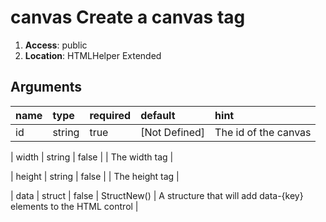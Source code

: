 
# canvas Create a canvas tag 

1. **Access**: public
2. **Location**: HTMLHelper Extended 

## Arguments

| name 	| type 	| required 	| default 	| hint 	|
|:--- 	|:--- 	|:--- 		|:--- 		|:--- 	|
| id | string | true | [Not Defined] | The id of the canvas |


| width | string | false |  | The width tag |


| height | string | false |  | The height tag |


| data | struct | false | StructNew() | A structure that will add data-{key} elements to the HTML control |


